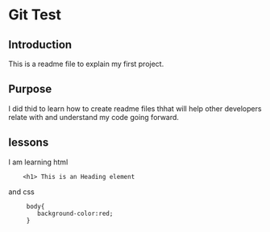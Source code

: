 # Git Test

## Introduction

This is a readme file to explain my first project.

## Purpose
I did thid to learn how to create readme files thhat will help other developers relate with and understand my code going forward.

## lessons

I am learning html
```
	<h1> This is an Heading element 
```
and css

```
	 body{
	 	background-color:red;
	 }
```